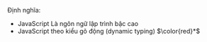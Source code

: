 Định nghĩa:
- JavaScript Là ngôn ngữ lập trình bậc cao
- JavaScript theo kiểu gõ động (dynamic typing) $\color{red}*$



